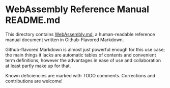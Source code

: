 # WebAssembly Reference Manual README.md

This directory contains
[WebAssembly.md](https://github.com/sunfishcode/wasm-reference-manual/tree/master/WebAssembly.md),
a human-readable reference manual document written in Github-Flavored Markdown.

Github-flavored Markdown is almost just powerful enough for this use case; the
main things it lacks are automatic tables of contents and convenient term
definitions, however the advantages in ease of use and collaboration at least
partly make up for that.

Known deficiencies are marked with TODO comments. Corrections and contributions
are welcome!
